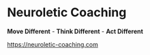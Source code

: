 # Neuroletic Coaching
__Move Different__ - 
__Think Different__ - 
__Act Different__

https://neuroletic-coaching.com